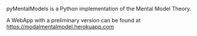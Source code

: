 pyMentalModels is a Python implementation of the Mental Model Theory.

A WebApp with a preliminary version can be found at https://modalmentalmodel.herokuapp.com
